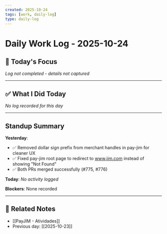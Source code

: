```yaml
---
created: 2025-10-24
tags: [work, daily-log]
type: daily-log
---
```


# Daily Work Log - 2025-10-24

## 🎯 Today's Focus

_Log not completed - details not captured_

---

## ✅ What I Did Today

_No log recorded for this day_

---

## Standup Summary

**Yesterday**:
- ✅ Removed dollar sign prefix from merchant handles in pay-jim for cleaner UX
- ✅ Fixed pay-jim root page to redirect to www.jim.com instead of showing "Not Found"
- ✅ Both PRs merged successfully (#775, #776)

**Today**: _No activity logged_

**Blockers**: None recorded

---

## 🔗 Related Notes

- [[PayJIM - Atividades]]
- Previous day: [[2025-10-23]]

